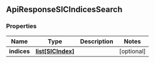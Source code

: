 ## ApiResponseSICIndicesSearch

### Properties
Name | Type | Description | Notes
------------ | ------------- | ------------- | -------------
**indices** | [**list[SICIndex]**](SICIndex.md) |  | [optional] 



